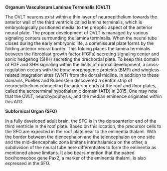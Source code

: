 **Organum Vasculosum Laminae Terminalis (OVLT)**

The OVLT neurons exist within a thin layer of neuroepithelium towards the anterior wall of the third ventricle called lamina terminalis, which is embryologically positioned medial to the preoptic aspect of the anterior neural plate. The proper development of OVLT is managed by various signaling centers surrounding the lamina terminalis. When the neural tube closes during the early embryonic life, a commissural plate forms by the folding anterior neural border. This folding places the lamina terminalis between the fibroblast growth factor (FGFs) secreting signaling center and sonic hedgehog (SHH) secreting the prechordal plate. To keep this domain of FGF and SHH signaling within the limits of normal development, a cross-regulation occurs with the bone morphogenic proteins (BMP) and wingless-related integration sites (WNT) from the dorsal midline. In addition to these domains, Puelles and Rubenstein discovered a central strip of neuroepithelium connecting the anterior ends of the roof and floor plates, called the acroterminal hypothalamic domain (ATD) in 2015. One may note that the OVLT, neurohypophysis, and the median eminence originates within this ATD.

**Subfornical Organ (SFO)**

In a fully developed adult brain, the SFO is in the dorsoanterior end of the third ventricle in the roof plate. Based on this location, the precursor cells to the SFO are expected in the roof plate near to the eminentia thalami. With the border between the diencephalon and the telencephalon on one side and the mid-diencephalic zona limitans intrathalamica on the other, a subdivision of the neural tube here differentiates to form the eminentia as mentioned above limitans. It also bears mention that the paired box/homeobox gene Pax2, a marker of the eminentia thalami, is also expressed in the SFO.